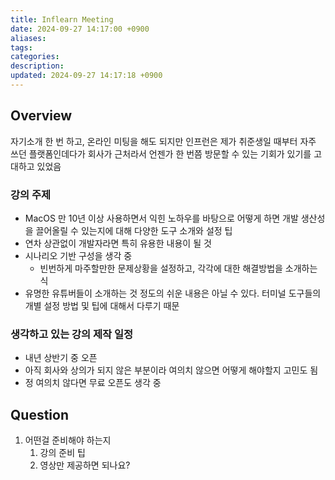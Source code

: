 ```yaml
---
title: Inflearn Meeting
date: 2024-09-27 14:17:00 +0900
aliases: 
tags: 
categories: 
description: 
updated: 2024-09-27 14:17:18 +0900
---
```


## Overview

자기소개 한 번 하고, 온라인 미팅을 해도 되지만 인프런은 제가 취준생일 때부터 자주 쓰던 플랫폼인데다가 회사가 근처라서 언젠가 한 번쯤 방문할 수 있는 기회가 있기를 고대하고 있었음

### 강의 주제

- MacOS 만 10년 이상 사용하면서 익힌 노하우를 바탕으로 어떻게 하면 개발 생산성을 끌어올릴 수 있는지에 대해 다양한 도구 소개와 설정 팁
- 연차 상관없이 개발자라면 특히 유용한 내용이 될 것
- 시나리오 기반 구성을 생각 중
    - 빈번하게 마주할만한 문제상황을 설정하고, 각각에 대한 해결방법을 소개하는 식
- 유명한 유튜버들이 소개하는 것 정도의 쉬운 내용은 아닐 수 있다. 터미널 도구들의 개별 설정 방법 및 팁에 대해서 다루기 때문

### 생각하고 있는 강의 제작 일정

- 내년 상반기 중 오픈
- 아직 회사와 상의가 되지 않은 부분이라 여의치 않으면 어떻게 해야할지 고민도 됨
- 정 여의치 않다면 무료 오픈도 생각 중

## Question

1. 어떤걸 준비해야 하는지
    1. 강의 준비 팁
    2. 영상만 제공하면 되나요?
